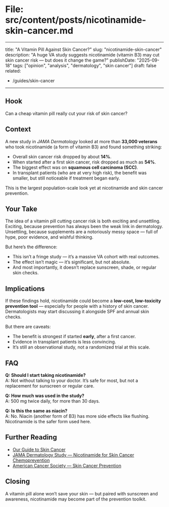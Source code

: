 # File: src/content/posts/nicotinamide-skin-cancer.md
---
title: "A Vitamin Pill Against Skin Cancer?"
slug: "nicotinamide-skin-cancer"
description: "A huge VA study suggests nicotinamide (vitamin B3) may cut skin cancer risk — but does it change the game?"
publishDate: "2025-09-18"
tags: ["opinion", "analysis", "dermatology", "skin cancer"]
draft: false
related:
  - /guides/skin-cancer
---

## Hook
Can a cheap vitamin pill really cut your risk of skin cancer?

## Context
A new study in *JAMA Dermatology* looked at more than **33,000 veterans** who took nicotinamide (a form of vitamin B3) and found something striking:  
- Overall skin cancer risk dropped by about **14%**.  
- When started after a first skin cancer, risk dropped as much as **54%**.  
- The biggest effect was on **squamous cell carcinoma (SCC)**.  
- In transplant patients (who are at very high risk), the benefit was smaller, but still noticeable if treatment began early.

This is the largest population-scale look yet at nicotinamide and skin cancer prevention.

## Your Take
The idea of a vitamin pill cutting cancer risk is both exciting and unsettling. Exciting, because prevention has always been the weak link in dermatology. Unsettling, because supplements are a notoriously messy space — full of hype, poor evidence, and wishful thinking.  

But here’s the difference:  
- This isn’t a fringe study — it’s a massive VA cohort with real outcomes.  
- The effect isn’t magic — it’s significant, but not absolute.  
- And most importantly, it doesn’t replace sunscreen, shade, or regular skin checks.

## Implications
If these findings hold, nicotinamide could become a **low-cost, low-toxicity prevention tool** — especially for people with a history of skin cancer. Dermatologists may start discussing it alongside SPF and annual skin checks.  

But there are caveats:  
- The benefit is strongest if started **early**, after a first cancer.  
- Evidence in transplant patients is less convincing.  
- It’s still an observational study, not a randomized trial at this scale.

## FAQ
**Q: Should I start taking nicotinamide?**  
A: Not without talking to your doctor. It’s safe for most, but not a replacement for sunscreen or regular care.  

**Q: How much was used in the study?**  
A: 500 mg twice daily, for more than 30 days.  

**Q: Is this the same as niacin?**  
A: No. Niacin (another form of B3) has more side effects like flushing. Nicotinamide is the safer form used here.  

## Further Reading
- [Our Guide to Skin Cancer](/guides/skin-cancer)  
- [JAMA Dermatology Study — Nicotinamide for Skin Cancer Chemoprevention](https://doi.org/10.1001/jamadermatol.2025.3238)  
- [American Cancer Society — Skin Cancer Prevention](https://www.cancer.org/healthy/be-safe-in-sun.html)  

## Closing
A vitamin pill alone won’t save your skin — but paired with sunscreen and awareness, nicotinamide may become part of the prevention toolkit.  

